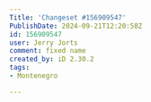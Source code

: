 ```yaml
---
Title: 'Changeset #156909547'
PublishDate: 2024-09-21T12:20:58Z
id: 156909547
user: Jerry Jorts
comment: fixed name
created_by: iD 2.30.2
tags:
- Montenegro

---
```

